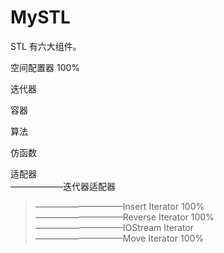 # MySTL
STL 有六大组件。

空间配置器 100%

迭代器

容器

算法

仿函数

适配器  
——————迭代器适配器  
>——————————Insert Iterator    100%  
      ——————————Reverse Iterator   100%  
      ——————————IOStream Iterator  
      ——————————Move Iterator      100%  


